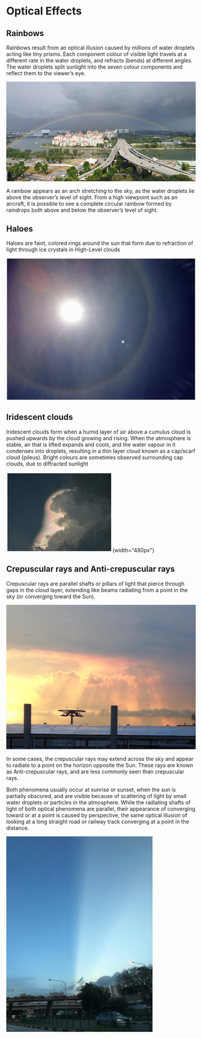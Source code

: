 # Optical Effects

## Rainbows

Rainbows result from an optical illusion caused by millions of water droplets acting like tiny prisms.
Each component colour of visible light travels at a different rate in the water droplets, and refracts (bends) at different angles.
The water droplets split sunlight into the seven colour components and reflect them to the viewer’s eye.

![rainbow.png](../img/rainbow.png)

A rainbow appears as an arch stretching to the sky, as the water droplets lie above the observer’s level of sight.
From a high viewpoint such as an aircraft, it is possible to see a complete circular rainbow formed by raindrops both above and below the observer’s level of sight.

## Haloes

Haloes are faint, colored rings around the sun that form due to refraction of light through ice crystals in High-Level clouds

![halo.png](../img/halo.png)

## Iridescent clouds

Iridescent clouds form when a humid layer of air above a cumulus cloud is pushed upwards by the cloud growing and rising.
When the atmosphere is stable, air that is lifted expands and cools, and the water vapour in it condenses into droplets, resulting in a thin layer cloud known as a cap/scarf cloud (pileus).
Bright colours are sometimes observed surrounding cap clouds, due to diffracted sunlight

![cap_cloud.png](../img/cap_cloud.png){width="480px"}

## Crepuscular rays and Anti-crepuscular rays

Crepuscular rays are parallel shafts or pillars of light that pierce through gaps in the cloud layer, extending like beams radiating from a point in the sky (or converging toward the Sun).

![crepuscular_rays.png](../img/crepuscular_rays.png)

In some cases, the crepuscular rays may extend across the sky and appear to radiate to a point on the horizon opposite the Sun. These rays are known as Anti-crepuscular rays, and are less commonly seen than crepuscular rays.

Both phenomena usually occur at sunrise or sunset, when the sun is partially obscured, and are visible because of scattering of light by small water droplets or particles in the atmosphere.
While the radiating shafts of light of both optical phenomena are parallel, their appearance of converging toward or at a point is caused by perspective, the same optical illusion of looking at a long straight road or railway track converging at a point in the distance.

![anti_crepuscular.jpg](../img/anti_crepuscular.jpg)
